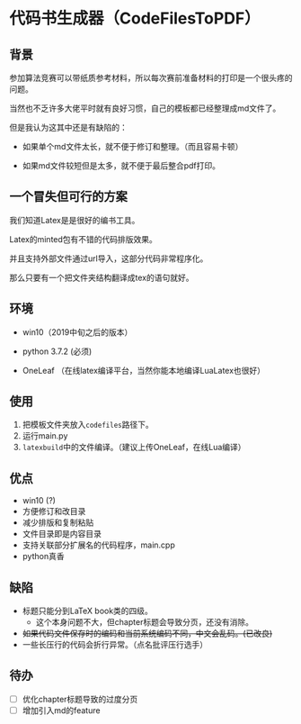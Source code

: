 # 代码书生成器（CodeFilesToPDF）

## 背景

参加算法竞赛可以带纸质参考材料，所以每次赛前准备材料的打印是一个很头疼的问题。

当然也不乏许多大佬平时就有良好习惯，自己的模板都已经整理成md文件了。

但是我认为这其中还是有缺陷的：

- 如果单个md文件太长，就不便于修订和整理。（而且容易卡顿）

- 如果md文件较短但是太多，就不便于最后整合pdf打印。


## 一个冒失但可行的方案

我们知道Latex是是很好的编书工具。

Latex的minted包有不错的代码排版效果。

并且支持外部文件通过url导入，这部分代码非常程序化。

那么只要有一个把文件夹结构翻译成tex的语句就好。


## 环境

- win10（2019中旬之后的版本）

- python 3.7.2 (必须)

- OneLeaf （在线latex编译平台，当然你能本地编译LuaLatex也很好）


## 使用

1. 把模板文件夹放入`codefiles`路径下。
2. 运行main.py
3. `latexbuild`中的文件编译。（建议上传OneLeaf，在线Lua编译）


## 优点

- win10 (?)
- 方便修订和改目录
- 减少排版和复制粘贴
- 文件目录即是内容目录
- 支持关联部分扩展名的代码程序，main.cpp
- python真香


## 缺陷

- 标题只能分到LaTeX book类的四级。
    - 这个本身问题不大，但chapter标题会导致分页，还没有消除。
- ~~如果代码文件保存时的编码和当前系统编码不同，中文会乱码。(已改良)~~
- 一些长压行的代码会折行异常。（点名批评压行选手）


## 待办

- [ ] 优化chapter标题导致的过度分页
- [ ] 增加引入md的feature 
